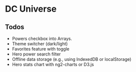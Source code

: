 # DC Universe

## Todos

- Powers checkbox into Arrays.
- Theme switcher (dark/light)
- Favorites feature with toggle
- Hero power search filter
- Offline data storage (e.g., using IndexedDB or localStorage)
- Hero stats chart with ng2-charts or D3.js
